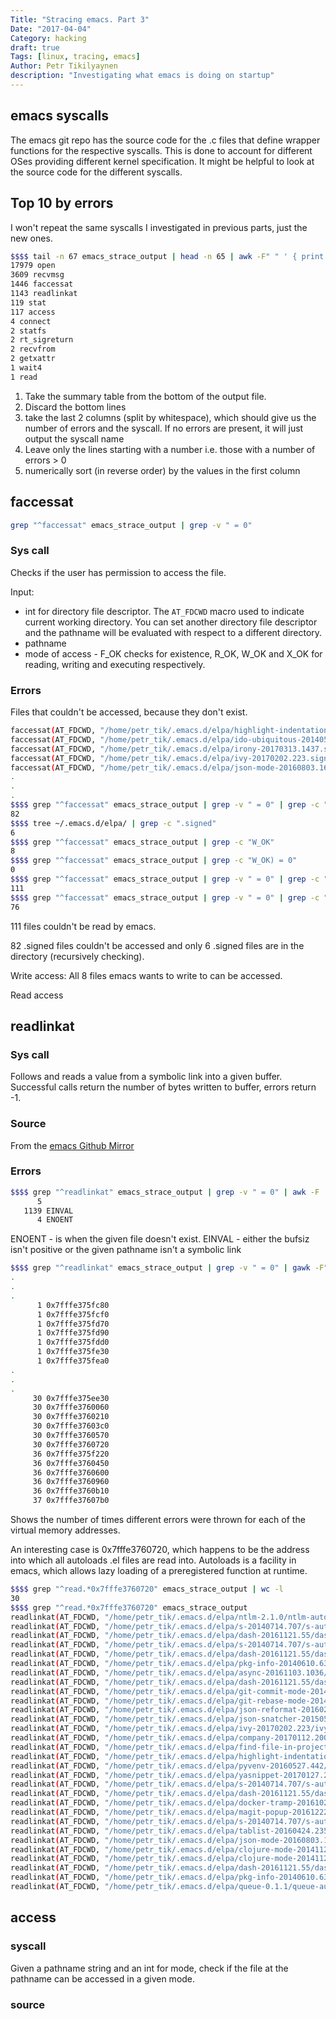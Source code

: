 ```yaml
---
Title: "Stracing emacs. Part 3"
Date: "2017-04-04"
Category: hacking
draft: true
Tags: [linux, tracing, emacs]
Author: Petr Tikilyaynen
description: "Investigating what emacs is doing on startup"
---
```


## emacs syscalls

The emacs git repo has the source code for the .c files that define wrapper functions for the respective syscalls. This is done to account for different OSes providing different kernel specification. It might be helpful to look at the source code for the different syscalls.

## Top 10 by errors

I won't repeat the same syscalls I investigated in previous parts, just the new ones. 

```bash
$$$$ tail -n 67 emacs_strace_output | head -n 65 | awk -F" " ' { print $5, $6 }' | grep ^[0-9] | sort -nrk1
17979 open
3609 recvmsg
1446 faccessat
1143 readlinkat
119 stat
117 access
4 connect
2 statfs
2 rt_sigreturn
2 recvfrom
2 getxattr
1 wait4
1 read
```

1. Take the summary table from the bottom of the output file. 
2. Discard the bottom lines 
3. take the last 2 columns (split by whitespace), which should give us the number of errors and the syscall. If no errors are present, it will just output the syscall name
4. Leave only the lines starting with a number i.e. those with a number of errors > 0
5. numerically sort (in reverse order) by the values in the first column 


## faccessat

```bash
grep "^faccessat" emacs_strace_output | grep -v " = 0"
```

### Sys call

Checks if the user has permission to access the file.

Input:
  * int for directory file descriptor. The `AT_FDCWD` macro used to indicate current working directory. You can set another directory file descriptor and the pathname will be evaluated with respect to a different directory.
  * pathname
  * mode of access - F_OK checks for existence, R_OK, W_OK and X_OK for reading, writing and executing respectively.


### Errors

Files that couldn't be accessed, because they don't exist. 

```bash
faccessat(AT_FDCWD, "/home/petr_tik/.emacs.d/elpa/highlight-indentation-20161012.209.signed", F_OK) = -1 ENOENT (No such file or directory)
faccessat(AT_FDCWD, "/home/petr_tik/.emacs.d/elpa/ido-ubiquitous-20140526.1306.signed", F_OK) = -1 ENOENT (No such file or directory)
faccessat(AT_FDCWD, "/home/petr_tik/.emacs.d/elpa/irony-20170313.1437.signed", F_OK) = -1 ENOENT (No such file or directory)
faccessat(AT_FDCWD, "/home/petr_tik/.emacs.d/elpa/ivy-20170202.223.signed", F_OK) = -1 ENOENT (No such file or directory)
faccessat(AT_FDCWD, "/home/petr_tik/.emacs.d/elpa/json-mode-20160803.1606.signed", F_OK) = -1 ENOENT (No such file or directory)
.
.
.
$$$$ grep "^faccessat" emacs_strace_output | grep -v " = 0" | grep -c ".signed"
82
$$$$ tree ~/.emacs.d/elpa/ | grep -c ".signed"
6
$$$$ grep "^faccessat" emacs_strace_output | grep -c "W_OK"
8
$$$$ grep "^faccessat" emacs_strace_output | grep -c "W_OK) = 0"
0
$$$$ grep "^faccessat" emacs_strace_output | grep -v " = 0" | grep -c "R_OK"
111
$$$$ grep "^faccessat" emacs_strace_output | grep -v " = 0" | grep -c "X_OK"
76
```


111 files couldn't be read by emacs. 

82 .signed files couldn't be accessed and only 6 .signed files are in the directory (recursively checking). 

Write access:
All 8 files emacs wants to write to can be accessed. 

Read access

## readlinkat

### Sys call

Follows and reads a value from a symbolic link into a given buffer. Successful calls return the number of bytes written to buffer, errors return -1.

### Source

From the [emacs Github Mirror](https://github.com/emacs-mirror/emacs/blob/master/lib/readlinkat.c)

### Errors

```bash
$$$$ grep "^readlinkat" emacs_strace_output | grep -v " = 0" | awk -F '-1 | \\(' '{ print $2}' | sort -n | uniq -c
      5 
   1139 EINVAL
      4 ENOENT
```

ENOENT - is when the given file doesn't exist. 
EINVAL - either the bufsiz isn't positive or the given pathname isn't a symbolic link

```bash
$$$$ grep "^readlinkat" emacs_strace_output | grep -v " = 0" | gawk -F", " ' { print $3 }' | sort | uniq -c | sort -nk1
.
.
.
      1 0x7fffe375fc80
      1 0x7fffe375fcf0
      1 0x7fffe375fd70
      1 0x7fffe375fd90
      1 0x7fffe375fdd0
      1 0x7fffe375fe30
      1 0x7fffe375fea0
.
.
.
     30 0x7fffe375ee30
     30 0x7fffe3760060
     30 0x7fffe3760210
     30 0x7fffe37603c0
     30 0x7fffe3760570
     30 0x7fffe3760720
     36 0x7fffe375f220
     36 0x7fffe3760450
     36 0x7fffe3760600
     36 0x7fffe3760960
     36 0x7fffe3760b10
     37 0x7fffe37607b0
```

Shows the number of times different errors were thrown for each of the virtual memory addresses. 

An interesting case is 0x7fffe3760720, which happens to be the address into which all autoloads .el files are read into. Autoloads is a facility in emacs, which allows lazy loading of a preregistered function at runtime. 

```bash
$$$$ grep "^read.*0x7fffe3760720" emacs_strace_output | wc -l
30
$$$$ grep "^read.*0x7fffe3760720" emacs_strace_output
readlinkat(AT_FDCWD, "/home/petr_tik/.emacs.d/elpa/ntlm-2.1.0/ntlm-autoloads.el", 0x7fffe3760720, 1024) = -1 EINVAL (Invalid argument)
readlinkat(AT_FDCWD, "/home/petr_tik/.emacs.d/elpa/s-20140714.707/s-autoloads.el", 0x7fffe3760720, 1024) = -1 EINVAL (Invalid argument)
readlinkat(AT_FDCWD, "/home/petr_tik/.emacs.d/elpa/dash-20161121.55/dash-autoloads.el", 0x7fffe3760720, 1024) = -1 EINVAL (Invalid argument)
readlinkat(AT_FDCWD, "/home/petr_tik/.emacs.d/elpa/s-20140714.707/s-autoloads.el", 0x7fffe3760720, 1024) = -1 EINVAL (Invalid argument)
readlinkat(AT_FDCWD, "/home/petr_tik/.emacs.d/elpa/dash-20161121.55/dash-autoloads.el", 0x7fffe3760720, 1024) = -1 EINVAL (Invalid argument)
readlinkat(AT_FDCWD, "/home/petr_tik/.emacs.d/elpa/pkg-info-20140610.630/pkg-info-autoloads.el", 0x7fffe3760720, 1024) = -1 EINVAL (Invalid argument)
readlinkat(AT_FDCWD, "/home/petr_tik/.emacs.d/elpa/async-20161103.1036/async-autoloads.el", 0x7fffe3760720, 1024) = -1 EINVAL (Invalid argument)
readlinkat(AT_FDCWD, "/home/petr_tik/.emacs.d/elpa/dash-20161121.55/dash-autoloads.el", 0x7fffe3760720, 1024) = -1 EINVAL (Invalid argument)
readlinkat(AT_FDCWD, "/home/petr_tik/.emacs.d/elpa/git-commit-mode-20140605.520/git-commit-mode-autoloads.el", 0x7fffe3760720, 1024) = -1 EINVAL (Invalid argument)
readlinkat(AT_FDCWD, "/home/petr_tik/.emacs.d/elpa/git-rebase-mode-20140605.520/git-rebase-mode-autoloads.el", 0x7fffe3760720, 1024) = -1 EINVAL (Invalid argument)
readlinkat(AT_FDCWD, "/home/petr_tik/.emacs.d/elpa/json-reformat-20160212.53/json-reformat-autoloads.el", 0x7fffe3760720, 1024) = -1 EINVAL (Invalid argument)
readlinkat(AT_FDCWD, "/home/petr_tik/.emacs.d/elpa/json-snatcher-20150511.2047/json-snatcher-autoloads.el", 0x7fffe3760720, 1024) = -1 EINVAL (Invalid argument)
readlinkat(AT_FDCWD, "/home/petr_tik/.emacs.d/elpa/ivy-20170202.223/ivy-autoloads.el", 0x7fffe3760720, 1024) = -1 EINVAL (Invalid argument)
readlinkat(AT_FDCWD, "/home/petr_tik/.emacs.d/elpa/company-20170112.2005/company-autoloads.el", 0x7fffe3760720, 1024) = -1 EINVAL (Invalid argument)
readlinkat(AT_FDCWD, "/home/petr_tik/.emacs.d/elpa/find-file-in-project-20161202.2205/find-file-in-project-autoloads.el", 0x7fffe3760720, 1024) = -1 EINVAL (Invalid argument)
readlinkat(AT_FDCWD, "/home/petr_tik/.emacs.d/elpa/highlight-indentation-20161012.209/highlight-indentation-autoloads.el", 0x7fffe3760720, 1024) = -1 EINVAL (Invalid argument)
readlinkat(AT_FDCWD, "/home/petr_tik/.emacs.d/elpa/pyvenv-20160527.442/pyvenv-autoloads.el", 0x7fffe3760720, 1024) = -1 EINVAL (Invalid argument)
readlinkat(AT_FDCWD, "/home/petr_tik/.emacs.d/elpa/yasnippet-20170127.2128/yasnippet-autoloads.el", 0x7fffe3760720, 1024) = -1 EINVAL (Invalid argument)
readlinkat(AT_FDCWD, "/home/petr_tik/.emacs.d/elpa/s-20140714.707/s-autoloads.el", 0x7fffe3760720, 1024) = -1 EINVAL (Invalid argument)
readlinkat(AT_FDCWD, "/home/petr_tik/.emacs.d/elpa/dash-20161121.55/dash-autoloads.el", 0x7fffe3760720, 1024) = -1 EINVAL (Invalid argument)
readlinkat(AT_FDCWD, "/home/petr_tik/.emacs.d/elpa/docker-tramp-20161020.2220/docker-tramp-autoloads.el", 0x7fffe3760720, 1024) = -1 EINVAL (Invalid argument)
readlinkat(AT_FDCWD, "/home/petr_tik/.emacs.d/elpa/magit-popup-20161222.428/magit-popup-autoloads.el", 0x7fffe3760720, 1024) = -1 EINVAL (Invalid argument)
readlinkat(AT_FDCWD, "/home/petr_tik/.emacs.d/elpa/s-20140714.707/s-autoloads.el", 0x7fffe3760720, 1024) = -1 EINVAL (Invalid argument)
readlinkat(AT_FDCWD, "/home/petr_tik/.emacs.d/elpa/tablist-20160424.235/tablist-autoloads.el", 0x7fffe3760720, 1024) = -1 EINVAL (Invalid argument)
readlinkat(AT_FDCWD, "/home/petr_tik/.emacs.d/elpa/json-mode-20160803.1606/json-mode-autoloads.el", 0x7fffe3760720, 1024) = -1 EINVAL (Invalid argument)
readlinkat(AT_FDCWD, "/home/petr_tik/.emacs.d/elpa/clojure-mode-20141120.1410/clojure-mode-autoloads.el", 0x7fffe3760720, 1024) = -1 EINVAL (Invalid argument)
readlinkat(AT_FDCWD, "/home/petr_tik/.emacs.d/elpa/clojure-mode-20141120.1410/clojure-mode-autoloads.el", 0x7fffe3760720, 1024) = -1 EINVAL (Invalid argument)
readlinkat(AT_FDCWD, "/home/petr_tik/.emacs.d/elpa/dash-20161121.55/dash-autoloads.el", 0x7fffe3760720, 1024) = -1 EINVAL (Invalid argument)
readlinkat(AT_FDCWD, "/home/petr_tik/.emacs.d/elpa/pkg-info-20140610.630/pkg-info-autoloads.el", 0x7fffe3760720, 1024) = -1 EINVAL (Invalid argument)
readlinkat(AT_FDCWD, "/home/petr_tik/.emacs.d/elpa/queue-0.1.1/queue-autoloads.el", 0x7fffe3760720, 1024) = -1 EINVAL (Invalid argument)
```


## access

### syscall

Given a pathname string and an int for mode, check if the file at the pathname can be accessed in a given mode.

### source
